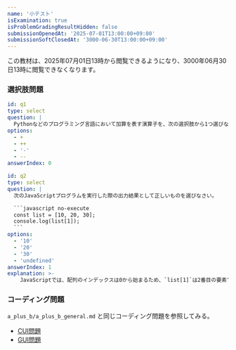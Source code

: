 ```yaml
---
name: '小テスト'
isExamination: true
isProblemGradingResultHidden: false
submissionOpenedAt: '2025-07-01T13:00:00+09:00'
submissionSoftClosedAt: '3000-06-30T13:00:00+09:00'
---
```


この教材は、2025年07月01日13時から閲覧できるようになり、3000年06月30日13時に閲覧できなくなります。

### 選択肢問題

```yaml question
id: q1
type: select
question: |
  Pythonなどのプログラミング言語において加算を表す演算子を、次の選択肢から1つ選びなさい。
options:
  - +
  - ++
  - '-'
  - --
answerIndex: 0
```

````yaml question
id: q2
type: select
question: |
  次のJavaScriptプログラムを実行した際の出力結果として正しいものを選びなさい。

  ```javascript no-execute
  const list = [10, 20, 30];
  console.log(list[1]);
  ```
options:
  - '10'
  - '20'
  - '30'
  - 'undefined'
answerIndex: 1
explanation: >-
    JavaScriptでは、配列のインデックスは0から始まるため、`list[1]`は2番目の要素である20を指します。
````

### コーディング問題

`a_plus_b/a_plus_b_general.md` と同じコーディング問題を参照してみる。

- [CUI問題](problems/example_course_imported_a_plus_b)
- [GUI問題](problems/example_course_imported_java_gui)
